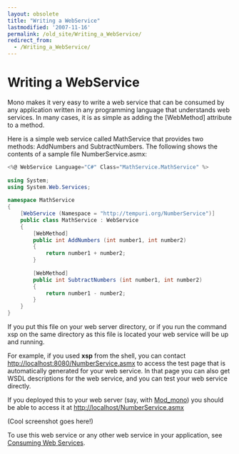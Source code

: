 ```yaml
---
layout: obsolete
title: "Writing a WebService"
lastmodified: '2007-11-16'
permalink: /old_site/Writing_a_WebService/
redirect_from:
  - /Writing_a_WebService/
---
```


Writing a WebService
====================

Mono makes it very easy to write a web service that can be consumed by any application written in any programming language that understands web services. In many cases, it is as simple as adding the [WebMethod] attribute to a method.

Here is a simple web service called MathService that provides two methods: AddNumbers and SubtractNumbers. The following shows the contents of a sample file NumberService.asmx:

``` csharp
<%@ WebService Language="C#" Class="MathService.MathService" %>
 
using System;
using System.Web.Services;
 
namespace MathService
{
    [WebService (Namespace = "http://tempuri.org/NumberService")]
    public class MathService : WebService
    {
        [WebMethod]
        public int AddNumbers (int number1, int number2)
        {
            return number1 + number2;
        }
 
        [WebMethod]
        public int SubtractNumbers (int number1, int number2)
        {
            return number1 - number2;
        }
    }
}
```

If you put this file on your web server directory, or if you run the command xsp on the same directory as this file is located your web service will be up and running.

For example, if you used **xsp** from the shell, you can contact [http://localhost:8080/NumberService.asmx](http://localhost:8080/NumberService.asmx) to access the test page that is automatically generated for your web service. In that page you can also get WSDL descriptions for the web service, and you can test your web service directly.

If you deployed this to your web server (say, with [Mod\_mono]({{site.github.url}}/old_site/Mod_mono "Mod mono")) you should be able to access it at [http://localhost/NumberService.asmx](http://localhost/NumberService.asmx)

(Cool screenshot goes here!)

To use this web service or any other web service in your application, see [Consuming Web Services]({{site.github.url}}/old_site/Web_Services "Web Services").


